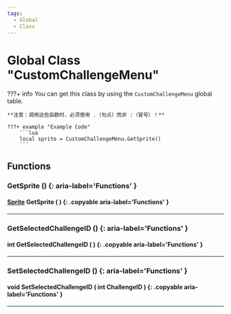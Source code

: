 ```yaml
---
tags:
  - Global
  - Class
---
```

# Global Class "CustomChallengeMenu"

???+ info
    You can get this class by using the `CustomChallengeMenu` global table.

    **注意：调用这些函数时，必须使用 .（句点）而非 :（冒号）！**
    
    ???+ example "Example Code"
        ```lua
        local sprite = CustomChallengeMenu.GetSprite()
        ```
        
## Functions

### GetSprite () {: aria-label='Functions' }
#### [Sprite](../Sprite.md) GetSprite ( ) {: .copyable aria-label='Functions' }

___
### GetSelectedChallengeID () {: aria-label='Functions' }
#### int GetSelectedChallengeID ( ) {: .copyable aria-label='Functions' }

___
### SetSelectedChallengeID () {: aria-label='Functions' }
#### void SetSelectedChallengeID ( int ChallengeID ) {: .copyable aria-label='Functions' }

___